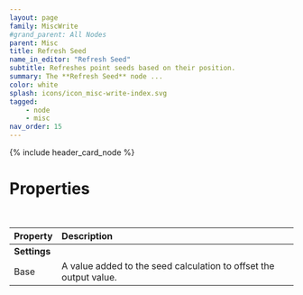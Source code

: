 ```yaml
---
layout: page
family: MiscWrite
#grand_parent: All Nodes
parent: Misc
title: Refresh Seed
name_in_editor: "Refresh Seed"
subtitle: Refreshes point seeds based on their position.
summary: The **Refresh Seed** node ...
color: white
splash: icons/icon_misc-write-index.svg
tagged: 
    - node
    - misc
nav_order: 15
---
```


{% include header_card_node %}

# Properties
<br>

| Property       | Description          |
|:-------------|:------------------|
|**Settings**||
| Base           | A value added to the seed calculation to offset the output value.  |